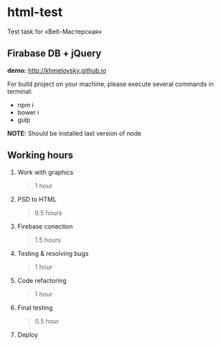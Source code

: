 # html-test
Test task for «Веб-Мастерская»

Firabase DB + jQuery
-------------------------
**demo:** http://khmelovsky.github.io

For build project on your machine, please execute  several commands in terminal:

* npm i
* bower i
* gulp


**NOTE:**
 Should be installed last version of node

 Working hours
 -------------------------

1. Work with graphics

	> 1 hour

2. PSD to HTML

	> 6.5 hours

3. Firebase conection

	> 1.5 hours

4. Testing & resolving bugs

	> 1 hour
5. Code refactoring

	> 1 hour

6. Final testing

	> 0.5  hour

7. Deploy






